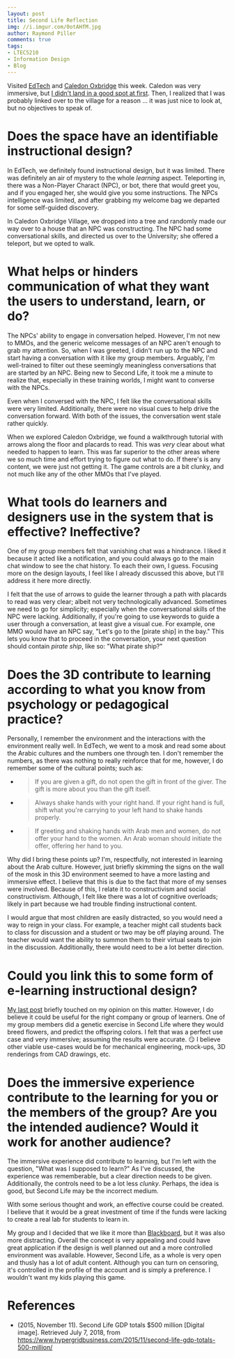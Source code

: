 ```yaml
---
layout: post
title: Second Life Reflection
img: //i.imgur.com/0otAHfM.jpg
author: Raymond Piller
comments: true
tags:
- LTEC5210
- Information Design
- Blog
---
```

Visited [EdTech](http://maps.secondlife.com/secondlife/EdTech/120/124/25) and [Caledon Oxbridge](secondlife://Caledon%20Oxbridge/183/145) this week.
Caledon was very immersive, but [I didn't land in a good spot at first](http://slurl.com/secondlife/Caledon%20Oxbridge%20Village/174/61/36).
Then, I realized that I was probably linked over to the village for a reason ... it was just nice to look at, but no objectives to speak of.

# Does the space have an identifiable instructional design?

In EdTech, we definitely found instructional design, but it was limited.
There was definitely an air of mystery to the whole *learning* aspect.
Teleporting in, there was a Non-Player Charact (NPC), or bot,  there that would greet you, and if you engaged her, she would give you some instructions.
The NPCs intelligence was limited, and after grabbing my welcome bag we departed for some self-guided discovery.

In Caledon Oxbridge Village, we dropped into a tree and randomly made our way over to a house that an NPC was constructing.
The NPC had some conversational skills, and directed us over to the University; she offered a teleport, but we opted to walk.

# What helps or hinders communication of what they want the users to understand, learn, or do?

The NPCs' ability to engage in conversation helped.
However, I'm not new to MMOs, and the generic welcome messages of an NPC aren't enough to grab my attention.
So, when I was greeted, I didn't run up to the NPC and start having a conversation with it like my group members.
Arguably, I'm well-trained to filter out these seemingly meaningless conversations that are started by an NPC.
Being new to Second Life, it took me a minute to realize that, especially in these training worlds, I might want to converse with the NPCs.

Even when I conversed with the NPC, I felt like the conversational skills were very limited.
Additionally, there were no visual cues to help drive the conversation forward.
With both of the issues, the conversation went stale rather quickly.

When we explored Caledon Oxbridge, we found a walkthrough tutorial with arrows along the floor and placards to read. This was *very* clear about what needed to happen to learn.
This was far superior to the other areas where we so much time and effort trying to figure out what to do.
If there's is any content, we were just not getting it.
The game controls are a bit clunky, and not much like any of the other MMOs that I've played.

# What tools do learners and designers use in the system that is effective? Ineffective?

One of my group members felt that vanishing chat was a hindrance.
I liked it because it acted like a notification, and you could always go to the main chat window to see the chat history.
To each their own, I guess.
Focusing more on the design layouts, I feel like I already discussed this above, but I'll address it here more directly.

I felt that the use of arrows to guide the learner through a path with placards to read was very clear; albeit not very technologically advanced.
Sometimes we need to go for simplicity; especially when the conversational skills of the NPC were lacking.
Additionally, if you're going to use keywords to guide a user through a conversation, at least give a visual cue.
For example, one MMO would have an NPC say, "Let's go to the [pirate ship] in the bay."
This lets you know that to proceed in the conversation, your next question should contain *pirate ship*, like so: "What pirate ship?"

# Does the 3D contribute to learning according to what you know from psychology or pedagogical practice?

Personally, I remember the environment and the interactions with the environment really well.
In EdTech, we went to a mosk and read some about the Arabic cultures and the numbers one through ten.
I don't remember the numbers, as there was nothing to really reinforce that for me, however, I do remember some of the cultural points; such as:

- > If you are given a gift, do not open the gift in front of the giver.
  > The gift is more about you than the gift itself.
- > Always shake hands with your right hand.
  > If your right hand is full, shift what you're carrying to your left hand to shake hands properly.
- > If greeting and shaking hands with Arab men and women, do not offer your hand to the women.
  > An Arab woman should initiate the offer, offering her hand to you.

Why did I bring these points up?
I'm, respectfully, not interested in learning about the Arab culture.
However, just briefly skimming the signs on the wall of the mosk in this 3D environment seemed to have a more lasting and immersive effect.
I believe that this is due to the fact that more of my senses were involved.
Because of this, I relate it to constructivism and social constructivism.
Although, I felt like there was a lot of cognitive overloads; likely in part because we had trouble finding instructional content.

I would argue that most children are easily distracted, so you would need a way to reign in your class.
For example, a teacher might call students back to class for discussion and a student or two may be off playing around. The teacher would want the ability to summon them to their virtual seats to join in the discussion.
Additionally, there would need to be a lot better direction.

# Could you link this to some form of e-learning instructional design?

[My last post](/2018/07/01/loci-method/#implementing-this-in-it-instructional-design) briefly touched on my opinion on this matter.
However, I do believe it could be useful for the right company or group of learners.
One of my group members did a genetic exercise in Second Life where they would breed flowers, and predict the offspring colors.
I felt that was a perfect use case and very immersive; assuming the results were accurate. :smirk:
I believe other viable use-cases would be for mechanical engineering, mock-ups, 3D renderings from CAD drawings, etc. 

# Does the immersive experience contribute to the learning for you or the members of the group? Are you the intended audience? Would it work for another audience?

The immersive experience did contribute to learning, but I'm left with the question, "What was I supposed to learn?"
As I've discussed, the experience was rememberable, but a clear direction needs to be given.
Additionally, the controls need to be a lot less *clunky*.
Perhaps, the idea is good, but Second Life may be the incorrect medium.

With some serious thought and work, an effective course could be created.
I believe that it would be a great investment of time if the funds were lacking to create a real lab for students to learn in.

My group and I decided that we like it more than [Blackboard](http://blackboard.com), but it was also more distracting.
Overall the concept is very appealing and could have great application if the design is well planned out and a more controlled environment was available.
However, Second Life, as a whole is very open and thusly has a lot of adult content.
Although you can turn on censoring, it's controlled in the profile of the account and is simply a preference.
I wouldn't want my kids playing this game. 

# References

- (2015, November 11). Second Life GDP totals $500 million [Digital image]. Retrieved July 7, 2018, from https://www.hypergridbusiness.com/2015/11/second-life-gdp-totals-500-million/